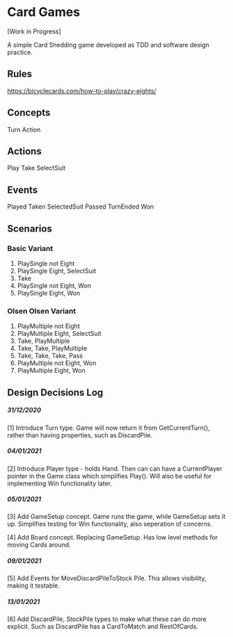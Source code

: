 # Card Games

[Work in Progress]

A simple Card Shedding game developed as TDD and software design practice.

## Rules
https://bicyclecards.com/how-to-play/crazy-eights/


## Concepts

Turn
Action

## Actions
Play
Take
SelectSuit

## Events
Played
Taken
SelectedSuit
Passed
TurnEnded
Won

## Scenarios

### Basic Variant
1. PlaySingle not Eight
1. PlaySingle Eight, SelectSuit
1. Take
1. PlaySingle not Eight, Won
1. PlaySingle Eight, Won

### Olsen Olsen Variant
1. PlayMultiple not Eight
1. PlayMultiple Eight, SelectSuit
1. Take, PlayMultiple
1. Take, Take, PlayMultiple
1. Take, Take, Take, Pass
1. PlayMultiple not Eight, Won
1. PlayMultiple Eight, Won




## Design Decisions Log

##### 31/12/2020
[1] Introduce Turn type. Game will now return it from GetCurrentTurn(), rather than having properties, such as DiscardPile.

##### 04/01/2021
[2] Introduce Player type - holds Hand. Then can can have a CurrentPlayer pointer in the Game class which simplifies Play(). Will also be useful for implementing Win functionality later.

##### 05/01/2021
[3] Add GameSetup concept. Game runs the game, while GameSetup sets it up. Simplifies testing for Win functionality, also seperation of concerns.

[4] Add Board concept. Replacing GameSetup. Has low level methods for moving Cards around.

##### 09/01/2021
[5] Add Events for MoveDiscardPileToStock Pile. This allows visibility, making it testable.

##### 13/01/2021
[6] Add DiscardPile, StockPile types to make what these can do more explicit. Such as DiscardPile has a CardToMatch and RestOfCards.

